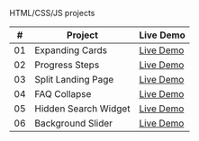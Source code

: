 HTML/CSS/JS projects


|  #  | Project                                                                                                                     | Live Demo                                                                         |
| :-: | --------------------------------------------------------------------------------------------------------------------------- | --------------------------------------------------------------------------------- |
| 01  | Expanding Cards     | [Live Demo](https://mlorente13.github.io/50-projects-50-days/Expanding_Cards/)|
| 02  | Progress Steps      | [Live Demo](https://mlorente13.github.io/50-projects-50-days/Progress_Steps/)|
| 03  | Split Landing Page  | [Live Demo](https://mlorente13.github.io/50-projects-50-days/Split_Landing_Page/)|
| 04  | FAQ Collapse        | [Live Demo](https://mlorente13.github.io/50-projects-50-days/FAQ_Collapse/)|
| 05  | Hidden Search Widget| [Live Demo](https://mlorente13.github.io/50-projects-50-days/Hidden_Search_Widget/)|
| 06  | Background Slider   | [Live Demo](https://mlorente13.github.io/50-projects-50-days/Background_Slider/)|